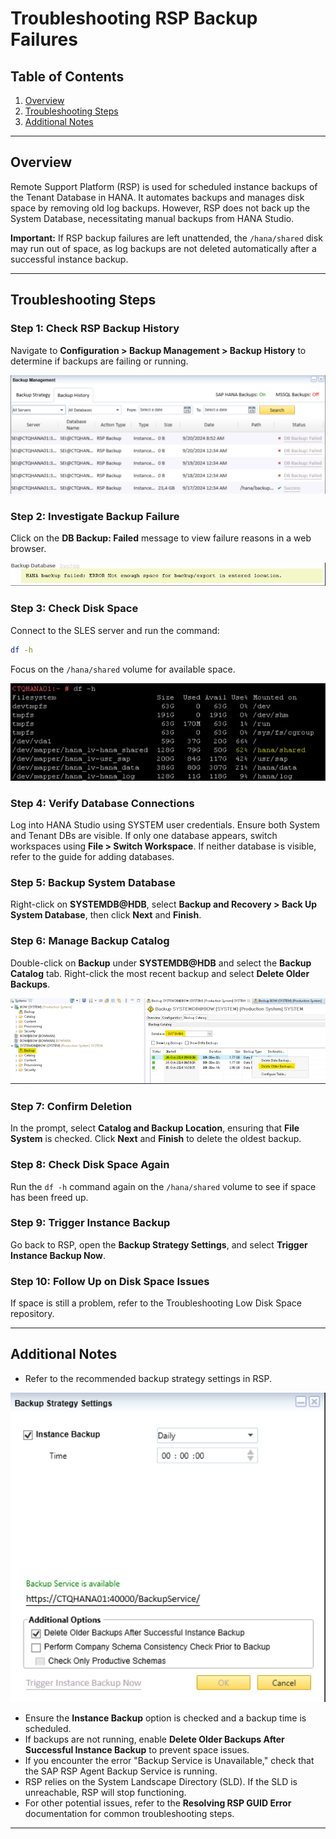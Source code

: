 # Troubleshooting RSP Backup Failures

## Table of Contents

1. [Overview](#overview)  
2. [Troubleshooting Steps](#troubleshooting-steps)  
3. [Additional Notes](#additional-notes)  

---

## Overview

Remote Support Platform (RSP) is used for scheduled instance backups of the Tenant Database in HANA. It automates backups and manages disk space by removing old log backups. However, RSP does not back up the System Database, necessitating manual backups from HANA Studio.

**Important:** If RSP backup failures are left unattended, the `/hana/shared` disk may run out of space, as log backups are not deleted automatically after a successful instance backup.

---

## Troubleshooting Steps

### Step 1: Check RSP Backup History

Navigate to **Configuration > Backup Management > Backup History** to determine if backups are failing or running.

![RSP Backup History](https://github.com/JThomas404/SAP-HANA-Professional-Portfolio/blob/main/images/RSP_Backup_History.png)

### Step 2: Investigate Backup Failure

Click on the **DB Backup: Failed** message to view failure reasons in a web browser.

![Investigating Backup Failure](https://github.com/JThomas404/SAP-HANA-Professional-Portfolio/blob/main/images/Investigating_Backup_Failure.png)

### Step 3: Check Disk Space

Connect to the SLES server and run the command:

```bash
df -h
```

Focus on the `/hana/shared` volume for available space.

![Disk Space Check](https://github.com/JThomas404/SAP-HANA-Professional-Portfolio/blob/main/images/Disk_Space_Check_2.png)

### Step 4: Verify Database Connections

Log into HANA Studio using SYSTEM user credentials. Ensure both System and Tenant DBs are visible. If only one database appears, switch workspaces using **File > Switch Workspace**. If neither database is visible, refer to the guide for adding databases.

### Step 5: Backup System Database

Right-click on **SYSTEMDB@HDB**, select **Backup and Recovery > Back Up System Database**, then click **Next** and **Finish**.

### Step 6: Manage Backup Catalog

Double-click on **Backup** under **SYSTEMDB@HDB** and select the **Backup Catalog** tab. Right-click the most recent backup and select **Delete Older Backups**.

![Backup Catalog](https://github.com/JThomas404/SAP-HANA-Professional-Portfolio/blob/main/images/Backup_Catalog_2.png)

### Step 7: Confirm Deletion

In the prompt, select **Catalog and Backup Location**, ensuring that **File System** is checked. Click **Next** and **Finish** to delete the oldest backup.

### Step 8: Check Disk Space Again

Run the `df -h` command again on the `/hana/shared` volume to see if space has been freed up.

### Step 9: Trigger Instance Backup

Go back to RSP, open the **Backup Strategy Settings**, and select **Trigger Instance Backup Now**.

### Step 10: Follow Up on Disk Space Issues

If space is still a problem, refer to the Troubleshooting Low Disk Space repository.

---

## Additional Notes

- Refer to the recommended backup strategy settings in RSP.

![Backup Strategy Settings](https://github.com/JThomas404/SAP-HANA-Professional-Portfolio/blob/main/images/Backup_Strategy_Settings.png)

- Ensure the **Instance Backup** option is checked and a backup time is scheduled.
- If backups are not running, enable **Delete Older Backups After Successful Instance Backup** to prevent space issues.
- If you encounter the error "Backup Service is Unavailable," check that the SAP RSP Agent Backup Service is running.
- RSP relies on the System Landscape Directory (SLD). If the SLD is unreachable, RSP will stop functioning.
- For other potential issues, refer to the **Resolving RSP GUID Error** documentation for common troubleshooting steps.

---